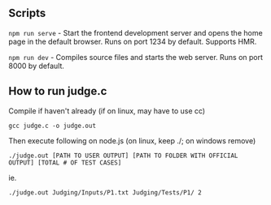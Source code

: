 ## Scripts
`npm run serve` - Start the frontend development server and opens the home page in the default browser. Runs on port 1234 by default. Supports HMR.

`npm run dev` - Compiles source files and starts the web server. Runs on port 8000 by default.

## How to run judge.c
Compile if haven't already (if on linux, may have to use cc)
```
gcc judge.c -o judge.out
```
Then execute following on node.js (on linux, keep ./; on windows remove)
```
./judge.out [PATH TO USER OUTPUT] [PATH TO FOLDER WITH OFFICIAL OUTPUT] [TOTAL # OF TEST CASES]
```
ie.
```
./judge.out Judging/Inputs/P1.txt Judging/Tests/P1/ 2
```
